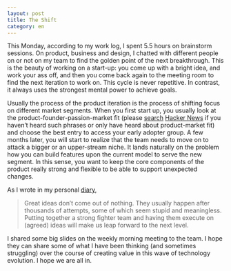```yaml
---
layout: post
title: The Shift
category: en
---
```


This Monday, according to my work log, I spent 5.5 hours on brainstorm sessions. On product, business and design, I chatted with different people on or not on my team to find the golden point of the next breakthrough. This is the beauty of working on a start-up: you come up with a bright idea, and work your ass off, and then you come back again to the meeting room to find the next iteration to work on. This cycle is never repetitive. In contrast, it always uses the strongest mental power to achieve goals.

Usually the process of the product iteration is the process of shifting focus on different market segments. When you first start up, you usually look at the product-founder-passion-market fit (please [search](http://hnsearch.com/) [Hacker News](http://news.ycombinator.com) if you haven’t heard such phrases or only have heard about product-market fit) and choose the best entry to access your early adopter group. A few months later, you will start to realize that the team needs to move on to attack a bigger or an upper-stream niche. It lands naturally on the problem how you can build features upon the current model to serve the new segment. In this sense, you want to keep the core components of the product really strong and flexible to be able to support unexpected changes.

As I wrote in my personal [diary](http://momentoapp.com/),

> Great ideas don’t come out of nothing. They usually happen after thousands of attempts, some of which seem stupid and meaningless. Putting together a strong fighter team and having them execute on (agreed) ideas will make us leap forward to the next level.

I shared some big slides on the weekly morning meeting to the team. I hope they can share some of what I have been thinking (and sometimes struggling) over the course of creating value in this wave of technology evolution. I hope we are all in.